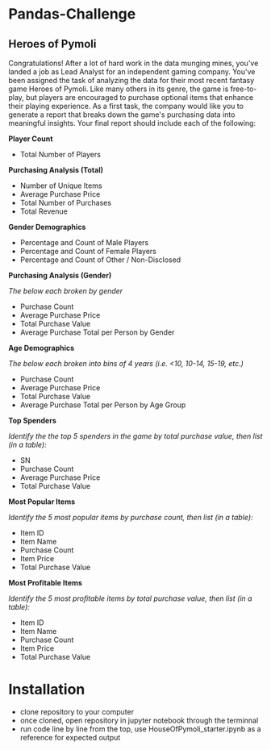 # Pandas-Challenge

## Heroes of Pymoli

Congratulations! After a lot of hard work in the data munging mines, you've landed a job as Lead Analyst for an independent gaming company. You've been assigned the task of analyzing the data for their most recent fantasy game Heroes of Pymoli.
Like many others in its genre, the game is free-to-play, but players are encouraged to purchase optional items that enhance their playing experience. As a first task, the company would like you to generate a report that breaks down the game's purchasing data into meaningful insights.
Your final report should include each of the following:

**Player Count**

- Total Number of Players

**Purchasing Analysis (Total)**

- Number of Unique Items
- Average Purchase Price
- Total Number of Purchases
- Total Revenue

**Gender Demographics**

- Percentage and Count of Male Players
- Percentage and Count of Female Players
- Percentage and Count of Other / Non-Disclosed

**Purchasing Analysis (Gender)**

*The below each broken by gender*

- Purchase Count
- Average Purchase Price
- Total Purchase Value
- Average Purchase Total per Person by Gender

**Age Demographics**

*The below each broken into bins of 4 years (i.e. <10, 10-14, 15-19, etc.)*

- Purchase Count
- Average Purchase Price
- Total Purchase Value
- Average Purchase Total per Person by Age Group

**Top Spenders**

*Identify the the top 5 spenders in the game by total purchase value, then list (in a table):*

- SN
- Purchase Count
- Average Purchase Price
- Total Purchase Value

**Most Popular Items**

*Identify the 5 most popular items by purchase count, then list (in a table):*

- Item ID
- Item Name
- Purchase Count
- Item Price
- Total Purchase Value

**Most Profitable Items**

*Identify the 5 most profitable items by total purchase value, then list (in a table):*

- Item ID
- Item Name
- Purchase Count
- Item Price
- Total Purchase Value

# Installation

- clone repository to your computer 
- once cloned, open repository in jupyter notebook through the terminnal 
- run code line by line from the top, use HouseOfPymoli_starter.ipynb as a reference for expected output 



